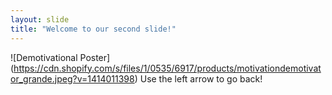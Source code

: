 ```yaml
---
layout: slide
title: "Welcome to our second slide!"
---
```

![Demotivational Poster] (https://cdn.shopify.com/s/files/1/0535/6917/products/motivationdemotivator_grande.jpeg?v=1414011398)
Use the left arrow to go back!
